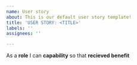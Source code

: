 ```yaml
---
name: User story
about: This is our default user story template!
title: 'USER STORY: <TITLE>'
labels: ''
assignees: ''

---
```


As a **role** I can **capability** so that **recieved benefit**
